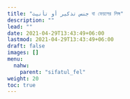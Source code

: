 ```yaml
---
title: "جنس تذكير أو تأنيث বা ফেয়লের লিঙ্গ"
description: ""
lead: ""
date: 2021-04-29T13:43:49+06:00
lastmod: 2021-04-29T13:43:49+06:00
draft: false
images: []
menu: 
  nahw:
    parent: "sifatul_fel"
weight: 20
toc: true
---
```



